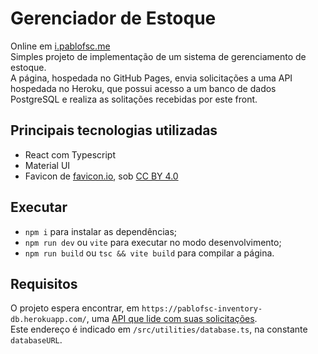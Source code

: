 # Gerenciador de Estoque

Online em <a href='http://i.pablofsc.me'>i.pablofsc.me</a><br>
Simples projeto de implementação de um sistema de gerenciamento de estoque.<br>
A página, hospedada no GitHub Pages, envia solicitações a uma API hospedada no Heroku, que possui acesso a um banco de dados PostgreSQL e realiza as solitações recebidas por este front.

## Principais tecnologias utilizadas
- React com Typescript
- Material UI
- Favicon de <a href='https://favicon.io/emoji-favicons/'>favicon.io</a>, sob <a href='https://creativecommons.org/licenses/by/4.0/'>CC BY 4.0</a>

## Executar 
- `npm i` para instalar as dependências; <br>
- `npm run dev` ou `vite` para executar no modo desenvolvimento; <br>
- `npm run build` ou `tsc && vite build` para compilar a página. <br>

## Requisitos
O projeto espera encontrar, em `https://pablofsc-inventory-db.herokuapp.com/`, uma <a href='https://github.com/pablofsc/inventory-db-node'>API que lide com suas solicitações<a>. <br>
Este endereço é indicado em `/src/utilities/database.ts`, na constante `databaseURL`.
